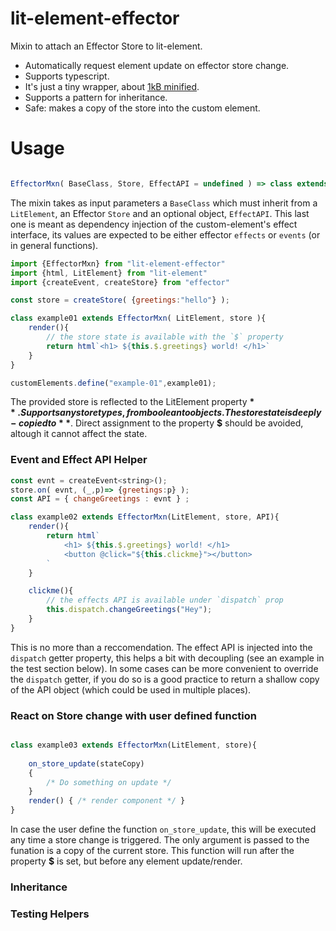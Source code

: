 # lit-element-effector
Mixin to attach an Effector Store to lit-element.

- Automatically request element update on effector store change.
- Supports typescript.
- It's just a tiny wrapper, about [1kB minified](https://bundlephobia.com/result?p=lit-element-effector@latest).
- Supports a pattern for inheritance.
- Safe: makes a copy of the store into the custom element.

# Usage 

```ts

EffectorMxn( BaseClass, Store, EffectAPI = undefined ) => class extends BaseClass

```
The mixin takes as input parameters a `BaseClass` which must inherit from a `LitElement`, an Effector `Store` and an optional object, `EffectAPI`.
This last one is meant as dependency injection of the custom-element's effect interface, its values are expected to be 
either effector `effects` or `events` (or in general functions).


```js
import {EffectorMxn} from "lit-element-effector"
import {html, LitElement} from "lit-element"
import {createEvent, createStore} from "effector"

const store = createStore( {greetings:"hello"} );

class example01 extends EffectorMxn( LitElement, store ){
    render(){
        // the store state is available with the `$` property
        return html`<h1> ${this.$.greetings} world! </h1>`
    }
}

customElements.define("example-01",example01);
```
The provided store is reflected to the LitElement property **$**. Supports any store types, from boolean to objects. 
The store state is deeply-copied to **$**. Direct assignment to the property **$** should be avoided, altough it cannot affect the state.


### Event and Effect API Helper

```js
const evnt = createEvent<string>();
store.on( evnt, (_,p)=> {greetings:p} );
const API = { changeGreetings : evnt } ;

class example02 extends EffectorMxn(LitElement, store, API){
    render(){
        return html`
            <h1> ${this.$.greetings} world! </h1>
            <button @click="${this.clickme}"></button>
        `
    }

    clickme(){
        // the effects API is available under `dispatch` prop
        this.dispatch.changeGreetings("Hey");
    }
}

```

This is no more than a reccomendation. The effect API is injected into the `dispatch` getter property, this
helps a bit with decoupling (see an example in the test section below). In some cases can be more convenient to override the `dispatch` getter,
if you do so is a good practice to return a shallow copy of the API object (which could be used in multiple places).

### React on Store change with user defined function

```js

class example03 extends EffectorMxn(LitElement, store){
    
    on_store_update(stateCopy)
    {
        /* Do something on update */
    }
    render() { /* render component */ }
}
```

In case the user define the function `on_store_update`, this will be executed any time a store change is triggered.
The only argument is passed to the funation is a copy of the current store. This function will run after the property **$** is 
set, but before any element update/render.

### Inheritance

### Testing Helpers

